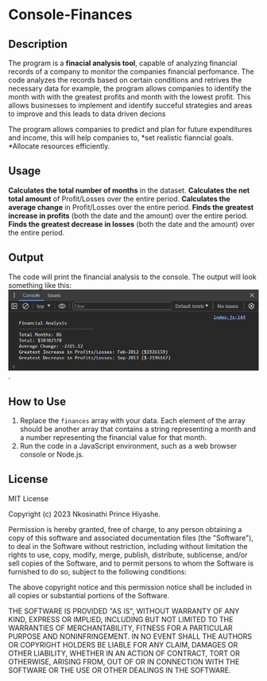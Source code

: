 # Console-Finances

## Description

The program is a **finacial analysis tool**, capable of analyzing financial records of a company to monitor the companies financial perfomance. The code analyzes the records based on certain conditions and retrives the necessary data for example,
the program allows companies to identify the month with with the greatest profits and month with the lowest profit. This allows businesses to implement and identify succeful strategies and areas to improve and this leads to data driven decions

The program allows companies to predict and plan for future expenditures and income, this will help companies to,
*set realistic fianncial goals.
*Allocate resources efficiently.

## Usage

**Calculates the total number of months** in the dataset.
**Calculates the net total amount** of Profit/Losses over the entire period.
**Calculates the average change** in Profit/Losses over the entire period.
**Finds the greatest increase in profits** (both the date and the amount) over the entire period.
**Finds the greatest decrease in losses** (both the date and the amount) over the entire period.

## Output

The code will print the financial analysis to the console. The output will look something like this:
![alt text](/Screenshot%202023-12-26%20211044.png).

## How to Use

1. Replace the `finances` array with your data. Each element of the array should be another array that contains a string representing a month and a number representing the financial value for that month.
2. Run the code in a JavaScript environment, such as a web browser console or Node.js.

## License

MIT License

Copyright (c) 2023 Nkosinathi Prince Hiyashe.

Permission is hereby granted, free of charge, to any person obtaining a copy
of this software and associated documentation files (the "Software"), to deal
in the Software without restriction, including without limitation the rights
to use, copy, modify, merge, publish, distribute, sublicense, and/or sell
copies of the Software, and to permit persons to whom the Software is
furnished to do so, subject to the following conditions:

The above copyright notice and this permission notice shall be included in all
copies or substantial portions of the Software.

THE SOFTWARE IS PROVIDED "AS IS", WITHOUT WARRANTY OF ANY KIND, EXPRESS OR
IMPLIED, INCLUDING BUT NOT LIMITED TO THE WARRANTIES OF MERCHANTABILITY,
FITNESS FOR A PARTICULAR PURPOSE AND NONINFRINGEMENT. IN NO EVENT SHALL THE
AUTHORS OR COPYRIGHT HOLDERS BE LIABLE FOR ANY CLAIM, DAMAGES OR OTHER
LIABILITY, WHETHER IN AN ACTION OF CONTRACT, TORT OR OTHERWISE, ARISING FROM,
OUT OF OR IN CONNECTION WITH THE SOFTWARE OR THE USE OR OTHER DEALINGS IN THE
SOFTWARE.
